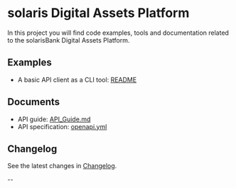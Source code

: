 # solaris Digital Assets Platform

In this project you will find code examples, tools and documentation related to the
solarisBank Digital Assets Platform.

## Examples

* A basic API client as a CLI tool: [README](examples/README.md)

## Documents

* API guide: [API_Guide.md](docs/API_Guide.md)
* API specification: [openapi.yml](docs/openapi.yml)

## Changelog

See the latest changes in [Changelog](CHANGELOG.md).

--
